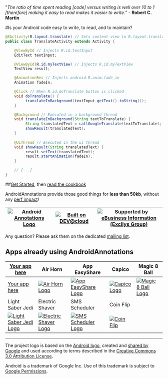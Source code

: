 "_The ratio of time spent reading [code] versus writing is well over 10 to 1 [therefore] making it easy to read makes it easier to write._" - **Robert C. Martin**

#Is your Android code easy to write, to read, and to maintain?

```java
@EActivity(R.layout.translate) // Sets content view to R.layout.translate
public class TranslateActivity extends Activity {

    @ViewById // Injects R.id.textInput
    EditText textInput;

    @ViewById(R.id.myTextView) // Injects R.id.myTextView
    TextView result;

    @AnimationRes // Injects android.R.anim.fade_in
    Animation fadeIn;

    @Click // When R.id.doTranslate button is clicked 
    void doTranslate() {
         translateInBackground(textInput.getText().toString());
    }

    @Background // Executed in a background thread
    void translateInBackground(String textToTranslate) {
         String translatedText = callGoogleTranslate(textToTranslate);
         showResult(translatedText);
    }
   
    @UiThread // Executed in the ui thread
    void showResult(String translatedText) {
         result.setText(translatedText);
         result.startAnimation(fadeIn);
    }

    // [...]
}
```
##[Get Started](https://github.com/excilys/androidannotations/wiki/GettingStarted), then [read the cookbook](https://github.com/excilys/androidannotations/wiki/Cookbook)

AndroidAnnotations provide those good things for **less than 50kb**, without any [perf impact](https://github.com/excilys/androidannotations/wiki/FAQ#wiki-perf-impact)!

[![Android Annotations Logo](https://github.com/excilys/androidannotations/wiki/img/aa-logo.png)](https://github.com/excilys/androidannotations/wiki/GettingStarted) | [![Built on DEV@cloud](http://web-static-cloudfront.s3.amazonaws.com/images/badges/BuiltOnDEV.png)](https://androidannotations.ci.cloudbees.com) | [![Supported by eBusiness Information (Excilys Group)](https://github.com/excilys/androidannotations/wiki/img/supportedbylogo.png)](http://www.ebusinessinformation.fr) |
---|-----------|---------------|

Any question? Please ask them on the dedicated [mailing list](http://groups.google.com/group/androidannotations).


## Apps already using AndroidAnnotations

[Your app here](http://groups.google.com/group/androidannotations) | Air Horn | App EasyShare | Capico | Magic 8 Ball |
-------------------------------------------------------------------|----------|---------------|--------|--------------|
[Your app here](http://groups.google.com/group/androidannotations) | [![Air Horn Logo](https://github.com/excilys/androidannotations/wiki/img/air-horn.png)](https://market.android.com/details?id=com.mdb.android.airhorn) | [![App EasyShare Logo](https://github.com/excilys/androidannotations/wiki/img/app-easyshare.png)](https://market.android.com/details?id=info.piwai.marketappshare) | [![Capico Logo](https://github.com/excilys/androidannotations/wiki/img/capico.png)](https://market.android.com/details?id=com.excilys.condor.android.application)| [![Magic 8 Ball Logo](https://github.com/excilys/androidannotations/wiki/img/magic-8-ball.png)](https://market.android.com/details?id=com.mdb.android.magicball) |
Light Saber Jedi | Electric Shaver | SMS Scheduler | Coin Flip |
[![Light Saber Jedi Logo](https://github.com/excilys/androidannotations/wiki/img/light-saber.png)](https://market.android.com/details?id=com.mdb.android.lightsaber) | [![Electric Shaver Logo](https://github.com/excilys/androidannotations/wiki/img/electric-shaver.png)](https://market.android.com/details?id=com.mdb.android.electricshaver) | [![SMS Scheduler Logo](https://github.com/excilys/androidannotations/wiki/img/sms-scheduler.png)](https://market.android.com/details?id=com.bearstouch.smsscheduler) | [![Coin Flip](https://github.com/excilys/androidannotations/wiki/img/coin-flip.png)](https://market.android.com/details?id=com.mdb.android.cointoss) |

***
The project logo is based on the [Android logo](http://upload.wikimedia.org/wikipedia/commons/d/d7/Android_robot.svg), created and [shared by Google](http://code.google.com/policies.html) and used according to terms described in the [Creative Commons 3.0 Attribution License](http://creativecommons.org/licenses/by/3.0/).

Android is a trademark of Google Inc. Use of this trademark is subject to [Google Permissions](http://www.google.com/permissions/index.html). 
